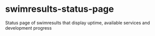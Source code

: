 # swimresults-status-page
Status page of swimresults that display uptime, available services and development progress
